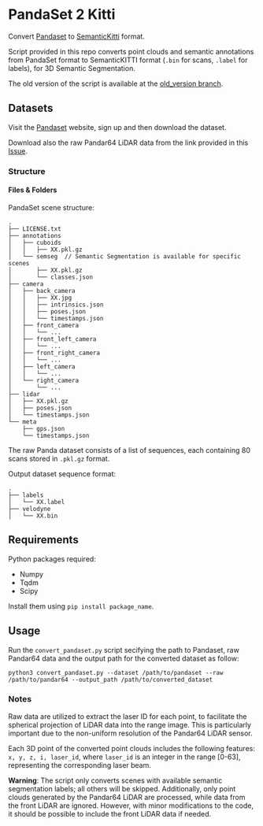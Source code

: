 # PandaSet 2 Kitti

Convert [Pandaset](https://pandaset.org/) to [SemanticKitti](http://www.semantic-kitti.org/) format.

Script provided in this repo converts point clouds and semantic annotations from PandaSet format to SemanticKITTI format (`.bin` for scans, `.label` for labels), for 3D Semantic Segmentation.

The old version of the script is available at the [old_version branch](https://github.com/SiMoM0/Pandaset2Kitti/tree/old-version).

## Datasets

Visit the [Pandaset](https://pandaset.org/) website, sign up and then download the dataset.

Download also the raw Pandar64 LiDAR data from the link provided in this [Issue](https://github.com/scaleapi/pandaset-devkit/issues/67#issuecomment-674403708).

### Structure

#### Files & Folders

PandaSet scene structure:

```text
.
├── LICENSE.txt
├── annotations
│   ├── cuboids
│   │   ├── XX.pkl.gz
│   └── semseg  // Semantic Segmentation is available for specific scenes
│       ├── XX.pkl.gz
│       └── classes.json
├── camera
│   ├── back_camera
│   │   ├── XX.jpg
│   │   ├── intrinsics.json
│   │   ├── poses.json
│   │   └── timestamps.json
│   ├── front_camera
│   │   └── ...
│   ├── front_left_camera
│   │   └── ...
│   ├── front_right_camera
│   │   └── ...
│   ├── left_camera
│   │   └── ...
│   └── right_camera
│       └── ...
├── lidar
│   ├── XX.pkl.gz
│   ├── poses.json
│   └── timestamps.json
└── meta
    ├── gps.json
    └── timestamps.json
```

The raw Panda dataset consists of a list of sequences, each containing 80 scans stored in `.pkl.gz` format.

Output dataset sequence format:

```text
.
├── labels
│   └── XX.label
├── velodyne
│   └── XX.bin 
```

## Requirements

Python packages required:
* Numpy
* Tqdm
* Scipy

Install them using `pip install package_name`.

## Usage

Run the `convert_pandaset.py` script secifying the path to Pandaset, raw Pandar64 data and the output path for the converted dataset as follow:

    python3 convert_pandaset.py --dataset /path/to/pandaset --raw /path/to/pandar64 --output_path /path/to/converted_dataset

### Notes

Raw data are utilized to extract the laser ID for each point, to facilitate the spherical projection of LiDAR data into the range image. This is particularly important due to the non-uniform resolution of the Pandar64 LiDAR sensor.

Each 3D point of the converted point clouds includes the following features: `x, y, z, i, laser_id`, where `laser_id` is an integer in the range [0-63], representing the corresponding laser beam.

**Warning**: The script only converts scenes with available semantic segmentation labels; all others will be skipped. Additionally, only point clouds generated by the Pandar64 LiDAR are processed, while data from the front LiDAR are ignored. However, with minor modifications to the code, it should be possible to include the front LiDAR data if needed.